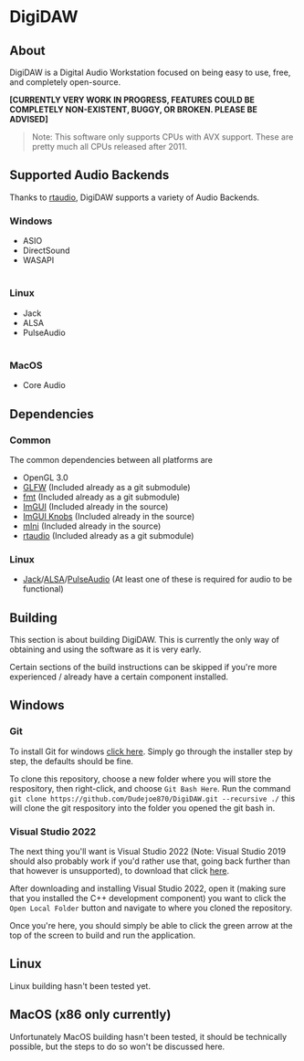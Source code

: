 
# DigiDAW

## About

DigiDAW is a Digital Audio Workstation focused on being easy to use, free, and completely open-source.

**[CURRENTLY VERY WORK IN PROGRESS, FEATURES COULD BE COMPLETELY NON-EXISTENT, BUGGY, OR BROKEN. PLEASE BE ADVISED]**

> Note: This software only supports CPUs with AVX support. These are pretty much all CPUs released after 2011.

## Supported Audio Backends

Thanks to [rtaudio](https://github.com/thestk/rtaudio), DigiDAW supports a variety of Audio Backends.

### Windows

- ASIO
- DirectSound
- WASAPI

#

### Linux

- Jack
- ALSA
- PulseAudio

#

### MacOS

- Core Audio

## Dependencies

### Common

The common dependencies between all platforms are
- OpenGL 3.0
- [GLFW](https://www.glfw.org) (Included already as a git submodule)
- [fmt](https://github.com/fmtlib/fmt) (Included already as a git submodule)
- [ImGUI](https://github.com/ocornut/imgui) (Included already in the source) 
- [ImGUI Knobs](https://github.com/altschuler/imgui-knobs) (Included already in the source)
- [mIni](https://github.com/pulzed/mINI) (Included already in the source)
- [rtaudio](https://github.com/thestk/rtaudio) (Included already as a git submodule)

### Linux

- [Jack](https://jackaudio.org)/[ALSA](https://www.alsa-project.org/wiki/Main_Page)/[PulseAudio](https://www.freedesktop.org/wiki/Software/PulseAudio/) (At least one of these is required for audio to be functional)

## Building

This section is about building DigiDAW. This is currently the only way of obtaining and using the software as it is very early.

Certain sections of the build instructions can be skipped if you're more experienced / already have a certain component installed.

## Windows

### Git

To install Git for windows [click here](https://git-scm.com/download/win).
Simply go through the installer step by step, the defaults should be fine.

To clone this repository, choose a new folder where you will store the respository, then right-click, and choose ``Git Bash Here``.
Run the command ```git clone https://github.com/Dudejoe870/DigiDAW.git --recursive ./```
this will clone the git respository into the folder you opened the git bash in.

### Visual Studio 2022

The next thing you'll want is Visual Studio 2022 (Note: Visual Studio 2019 should also probably work if you'd rather use that, going back further than that however is unsupported), 
to download that click [here](https://visualstudio.microsoft.com/downloads/).

After downloading and installing Visual Studio 2022, open it (making sure that you installed the C++ development component)
you want to click the ``Open Local Folder`` button and navigate to where you cloned the repository.

Once you're here, you should simply be able to click the green arrow at the top of the screen to build and run the application.

## Linux

Linux building hasn't been tested yet.

## MacOS (x86 only currently)

Unfortunately MacOS building hasn't been tested, it should be technically possible,
but the steps to do so won't be discussed here.
